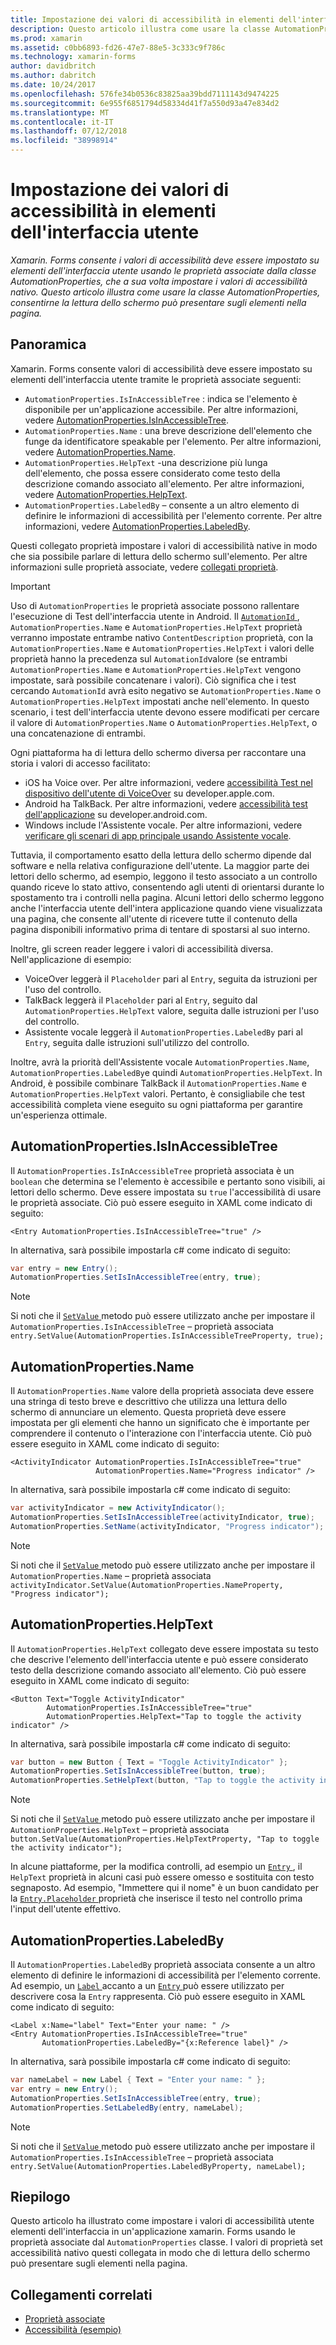 ```yaml
---
title: Impostazione dei valori di accessibilità in elementi dell'interfaccia utente
description: Questo articolo illustra come usare la classe AutomationProperties, consentirne la lettura dello schermo può presentare sugli elementi nella pagina.
ms.prod: xamarin
ms.assetid: c0bb6893-fd26-47e7-88e5-3c333c9f786c
ms.technology: xamarin-forms
author: davidbritch
ms.author: dabritch
ms.date: 10/24/2017
ms.openlocfilehash: 576fe34b0536c83825aa39bdd7111143d9474225
ms.sourcegitcommit: 6e955f6851794d58334d41f7a550d93a47e834d2
ms.translationtype: MT
ms.contentlocale: it-IT
ms.lasthandoff: 07/12/2018
ms.locfileid: "38998914"
---
```

# <a name="setting-accessibility-values-on-user-interface-elements"></a>Impostazione dei valori di accessibilità in elementi dell'interfaccia utente

_Xamarin. Forms consente i valori di accessibilità deve essere impostato su elementi dell'interfaccia utente usando le proprietà associate dalla classe AutomationProperties, che a sua volta impostare i valori di accessibilità nativo. Questo articolo illustra come usare la classe AutomationProperties, consentirne la lettura dello schermo può presentare sugli elementi nella pagina._

## <a name="overview"></a>Panoramica

Xamarin. Forms consente valori di accessibilità deve essere impostato su elementi dell'interfaccia utente tramite le proprietà associate seguenti:

- `AutomationProperties.IsInAccessibleTree` : indica se l'elemento è disponibile per un'applicazione accessibile. Per altre informazioni, vedere [AutomationProperties.IsInAccessibleTree](#isinaccessibletree).
- `AutomationProperties.Name` : una breve descrizione dell'elemento che funge da identificatore speakable per l'elemento. Per altre informazioni, vedere [AutomationProperties.Name](#name).
- `AutomationProperties.HelpText` -una descrizione più lunga dell'elemento, che possa essere considerato come testo della descrizione comando associato all'elemento. Per altre informazioni, vedere [AutomationProperties.HelpText](#helptext).
- `AutomationProperties.LabeledBy` – consente a un altro elemento di definire le informazioni di accessibilità per l'elemento corrente. Per altre informazioni, vedere [AutomationProperties.LabeledBy](#labeledby).

Questi collegato proprietà impostare i valori di accessibilità native in modo che sia possibile parlare di lettura dello schermo sull'elemento. Per altre informazioni sulle proprietà associate, vedere [collegati proprietà](~/xamarin-forms/xaml/attached-properties.md).

> [!IMPORTANT]
> Uso di `AutomationProperties` le proprietà associate possono rallentare l'esecuzione di Test dell'interfaccia utente in Android. Il [ `AutomationId` ](xref:Xamarin.Forms.Element.AutomationId), `AutomationProperties.Name` e `AutomationProperties.HelpText` proprietà verranno impostate entrambe nativo `ContentDescription` proprietà, con la `AutomationProperties.Name` e `AutomationProperties.HelpText` i valori delle proprietà hanno la precedenza sul `AutomationId`valore (se entrambi `AutomationProperties.Name` e `AutomationProperties.HelpText` vengono impostate, sarà possibile concatenare i valori). Ciò significa che i test cercando `AutomationId` avrà esito negativo se `AutomationProperties.Name` o `AutomationProperties.HelpText` impostati anche nell'elemento. In questo scenario, i test dell'interfaccia utente devono essere modificati per cercare il valore di `AutomationProperties.Name` o `AutomationProperties.HelpText`, o una concatenazione di entrambi.

Ogni piattaforma ha di lettura dello schermo diversa per raccontare una storia i valori di accesso facilitato:

- iOS ha Voice over. Per altre informazioni, vedere [accessibilità Test nel dispositivo dell'utente di VoiceOver](https://developer.apple.com/library/content/technotes/TestingAccessibilityOfiOSApps/TestAccessibilityonYourDevicewithVoiceOver/TestAccessibilityonYourDevicewithVoiceOver.html) su developer.apple.com.
- Android ha TalkBack. Per altre informazioni, vedere [accessibilità test dell'applicazione](https://developer.android.com/training/accessibility/testing.html#talkback) su developer.android.com.
- Windows include l'Assistente vocale. Per altre informazioni, vedere [verificare gli scenari di app principale usando Assistente vocale](/windows/uwp/accessibility/accessibility-testing#verify-main-app-scenarios-by-using-narrator/).

Tuttavia, il comportamento esatto della lettura dello schermo dipende dal software e nella relativa configurazione dell'utente. La maggior parte dei lettori dello schermo, ad esempio, leggono il testo associato a un controllo quando riceve lo stato attivo, consentendo agli utenti di orientarsi durante lo spostamento tra i controlli nella pagina. Alcuni lettori dello schermo leggono anche l'interfaccia utente dell'intera applicazione quando viene visualizzata una pagina, che consente all'utente di ricevere tutte il contenuto della pagina disponibili informativo prima di tentare di spostarsi al suo interno.

Inoltre, gli screen reader leggere i valori di accessibilità diversa. Nell'applicazione di esempio:

- VoiceOver leggerà il `Placeholder` pari al `Entry`, seguita da istruzioni per l'uso del controllo.
- TalkBack leggerà il `Placeholder` pari al `Entry`, seguito dal `AutomationProperties.HelpText` valore, seguita dalle istruzioni per l'uso del controllo.
- Assistente vocale leggerà il `AutomationProperties.LabeledBy` pari al `Entry`, seguita dalle istruzioni sull'utilizzo del controllo.

Inoltre, avrà la priorità dell'Assistente vocale `AutomationProperties.Name`, `AutomationProperties.LabeledBy`e quindi `AutomationProperties.HelpText`. In Android, è possibile combinare TalkBack il `AutomationProperties.Name` e `AutomationProperties.HelpText` valori. Pertanto, è consigliabile che test accessibilità completa viene eseguito su ogni piattaforma per garantire un'esperienza ottimale.

<a name="isinaccessibletree" />

## <a name="automationpropertiesisinaccessibletree"></a>AutomationProperties.IsInAccessibleTree

Il `AutomationProperties.IsInAccessibleTree` proprietà associata è un `boolean` che determina se l'elemento è accessibile e pertanto sono visibili, ai lettori dello schermo. Deve essere impostata su `true` l'accessibilità di usare le proprietà associate. Ciò può essere eseguito in XAML come indicato di seguito:

```xaml
<Entry AutomationProperties.IsInAccessibleTree="true" />
```

In alternativa, sarà possibile impostarla c# come indicato di seguito:

```csharp
var entry = new Entry();
AutomationProperties.SetIsInAccessibleTree(entry, true);
```

> [!NOTE]
> Si noti che il [ `SetValue` ](xref:Xamarin.Forms.BindableObject.SetValue(Xamarin.Forms.BindableProperty,System.Object)) metodo può essere utilizzato anche per impostare il `AutomationProperties.IsInAccessibleTree` – proprietà associata `entry.SetValue(AutomationProperties.IsInAccessibleTreeProperty, true);`

<a name="name" />

## <a name="automationpropertiesname"></a>AutomationProperties.Name

Il `AutomationProperties.Name` valore della proprietà associata deve essere una stringa di testo breve e descrittivo che utilizza una lettura dello schermo di annunciare un elemento. Questa proprietà deve essere impostata per gli elementi che hanno un significato che è importante per comprendere il contenuto o l'interazione con l'interfaccia utente. Ciò può essere eseguito in XAML come indicato di seguito:

```xaml
<ActivityIndicator AutomationProperties.IsInAccessibleTree="true"
                   AutomationProperties.Name="Progress indicator" />
```

In alternativa, sarà possibile impostarla c# come indicato di seguito:

```csharp
var activityIndicator = new ActivityIndicator();
AutomationProperties.SetIsInAccessibleTree(activityIndicator, true);
AutomationProperties.SetName(activityIndicator, "Progress indicator");
```

> [!NOTE]
> Si noti che il [ `SetValue` ](xref:Xamarin.Forms.BindableObject.SetValue(Xamarin.Forms.BindableProperty,System.Object)) metodo può essere utilizzato anche per impostare il `AutomationProperties.Name` – proprietà associata `activityIndicator.SetValue(AutomationProperties.NameProperty, "Progress indicator");`

<a name="helptext" />

## <a name="automationpropertieshelptext"></a>AutomationProperties.HelpText

Il `AutomationProperties.HelpText` collegato deve essere impostata su testo che descrive l'elemento dell'interfaccia utente e può essere considerato testo della descrizione comando associato all'elemento. Ciò può essere eseguito in XAML come indicato di seguito:

```xaml
<Button Text="Toggle ActivityIndicator"
        AutomationProperties.IsInAccessibleTree="true"
        AutomationProperties.HelpText="Tap to toggle the activity indicator" />
```

In alternativa, sarà possibile impostarla c# come indicato di seguito:

```csharp
var button = new Button { Text = "Toggle ActivityIndicator" };
AutomationProperties.SetIsInAccessibleTree(button, true);
AutomationProperties.SetHelpText(button, "Tap to toggle the activity indicator");
```

> [!NOTE]
> Si noti che il [ `SetValue` ](xref:Xamarin.Forms.BindableObject.SetValue(Xamarin.Forms.BindableProperty,System.Object)) metodo può essere utilizzato anche per impostare il `AutomationProperties.HelpText` – proprietà associata `button.SetValue(AutomationProperties.HelpTextProperty, "Tap to toggle the activity indicator");`

In alcune piattaforme, per la modifica controlli, ad esempio un [ `Entry` ](xref:Xamarin.Forms.Entry), il `HelpText` proprietà in alcuni casi può essere omesso e sostituita con testo segnaposto. Ad esempio, "Immettere qui il nome" è un buon candidato per la [ `Entry.Placeholder` ](xref:Xamarin.Forms.Entry.Placeholder) proprietà che inserisce il testo nel controllo prima l'input dell'utente effettivo.

<a name="labeledby" />

## <a name="automationpropertieslabeledby"></a>AutomationProperties.LabeledBy

Il `AutomationProperties.LabeledBy` proprietà associata consente a un altro elemento di definire le informazioni di accessibilità per l'elemento corrente. Ad esempio, un [ `Label` ](xref:Xamarin.Forms.Label) accanto a un [ `Entry` ](xref:Xamarin.Forms.Entry) può essere utilizzato per descrivere cosa la `Entry` rappresenta. Ciò può essere eseguito in XAML come indicato di seguito:

```xaml
<Label x:Name="label" Text="Enter your name: " />
<Entry AutomationProperties.IsInAccessibleTree="true"
       AutomationProperties.LabeledBy="{x:Reference label}" />
```

In alternativa, sarà possibile impostarla c# come indicato di seguito:

```csharp
var nameLabel = new Label { Text = "Enter your name: " };
var entry = new Entry();
AutomationProperties.SetIsInAccessibleTree(entry, true);
AutomationProperties.SetLabeledBy(entry, nameLabel);
```

> [!NOTE]
> Si noti che il [ `SetValue` ](xref:Xamarin.Forms.BindableObject.SetValue(Xamarin.Forms.BindableProperty,System.Object)) metodo può essere utilizzato anche per impostare il `AutomationProperties.IsInAccessibleTree` – proprietà associata `entry.SetValue(AutomationProperties.LabeledByProperty, nameLabel);`

## <a name="summary"></a>Riepilogo

Questo articolo ha illustrato come impostare i valori di accessibilità utente elementi dell'interfaccia in un'applicazione xamarin. Forms usando le proprietà associate dal `AutomationProperties` classe. I valori di proprietà set accessibilità nativo questi collegata in modo che di lettura dello schermo può presentare sugli elementi nella pagina.


## <a name="related-links"></a>Collegamenti correlati

- [Proprietà associate](~/xamarin-forms/xaml/attached-properties.md)
- [Accessibilità (esempio)](https://developer.xamarin.com/samples/xamarin-forms/UserInterface/Accessibility/)
